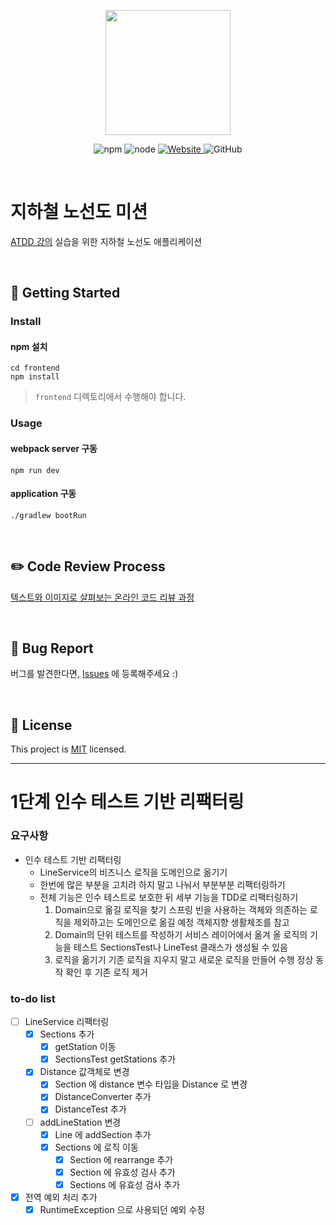 <p align="center">
    <img width="200px;" src="https://raw.githubusercontent.com/woowacourse/atdd-subway-admin-frontend/master/images/main_logo.png"/>
</p>
<p align="center">
  <img alt="npm" src="https://img.shields.io/badge/npm-6.14.15-blue">
  <img alt="node" src="https://img.shields.io/badge/node-14.18.2-blue">
  <a href="https://edu.nextstep.camp/c/R89PYi5H" alt="nextstep atdd">
    <img alt="Website" src="https://img.shields.io/website?url=https%3A%2F%2Fedu.nextstep.camp%2Fc%2FR89PYi5H">
  </a>
  <img alt="GitHub" src="https://img.shields.io/github/license/next-step/atdd-subway-admin">
</p>

<br>

# 지하철 노선도 미션
[ATDD 강의](https://edu.nextstep.camp/c/R89PYi5H) 실습을 위한 지하철 노선도 애플리케이션

<br>

## 🚀 Getting Started

### Install
#### npm 설치
```
cd frontend
npm install
```
> `frontend` 디렉토리에서 수행해야 합니다.

### Usage
#### webpack server 구동
```
npm run dev
```
#### application 구동
```
./gradlew bootRun
```
<br>

## ✏️ Code Review Process
[텍스트와 이미지로 살펴보는 온라인 코드 리뷰 과정](https://github.com/next-step/nextstep-docs/tree/master/codereview)

<br>

## 🐞 Bug Report

버그를 발견한다면, [Issues](https://github.com/next-step/atdd-subway-service/issues) 에 등록해주세요 :)

<br>

## 📝 License

This project is [MIT](https://github.com/next-step/atdd-subway-service/blob/master/LICENSE.md) licensed.



---
# 1단계 인수 테스트 기반 리팩터링

### 요구사항

* 인수 테스트 기반 리팩터링
    * LineService의 비즈니스 로직을 도메인으로 옮기기
    * 한번에 많은 부분을 고치려 하지 말고 나눠서 부분부분 리팩터링하기
    * 전체 기능은 인수 테스트로 보호한 뒤 세부 기능을 TDD로 리팩터링하기
      1. Domain으로 옮길 로직을 찾기
         스프링 빈을 사용하는 객체와 의존하는 로직을 제외하고는 도메인으로 옮길 예정
         객체지향 생활체조를 참고
      2. Domain의 단위 테스트를 작성하기
         서비스 레이어에서 옮겨 올 로직의 기능을 테스트
         SectionsTest나 LineTest 클래스가 생성될 수 있음
      3. 로직을 옮기기
         기존 로직을 지우지 말고 새로운 로직을 만들어 수행
         정상 동작 확인 후 기존 로직 제거

### to-do list
- [ ] LineService 리팩터링
    - [X] Sections 추가
        - [X] getStation 이동
        - [X] SectionsTest getStations 추가
    - [X] Distance 값객체로 변경
        - [X] Section 에 distance 변수 타입을 Distance 로 변경
        - [X] DistanceConverter 추가
        - [X] DistanceTest 추가
    - [ ] addLineStation 변경
        - [X] Line 에 addSection 추가
        - [X] Sections 에 로직 이동
            - [X] Section 에 rearrange 추가
            - [X] Section 에 유효성 검사 추가
            - [X] Sections 에 유효성 검사 추가
- [X] 전역 예외 처리 추가
    - [X] RuntimeException 으로 사용되던 예외 수정
